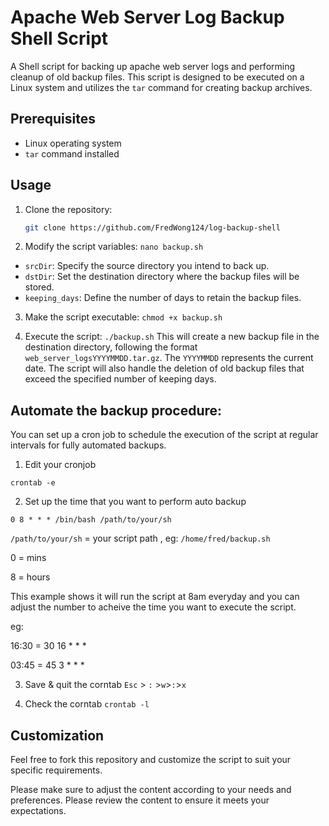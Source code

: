 # Apache Web Server Log Backup Shell Script

A Shell script for backing up apache web server logs and performing cleanup of old backup files. This script is designed to be executed on a Linux system and utilizes the `tar` command for creating backup archives.

## Prerequisites

- Linux operating system
- `tar` command installed

## Usage
1. Clone the repository:

   ```bash
   git clone https://github.com/FredWong124/log-backup-shell 
2. Modify the script variables:
`nano backup.sh`

- `srcDir`: Specify the source directory you intend to back up.
- `dstDir`: Set the destination directory where the backup files will be stored.
- `keeping_days`: Define the number of days to retain the backup files.

3. Make the script executable:
 `chmod +x backup.sh`

 4. Execute the script:
 `./backup.sh`
 This will create a new backup file in the destination directory, following the format `web_server_logsYYYYMMDD.tar.gz`. The `YYYYMMDD` represents the current date. The script will also handle the deletion of old backup files that exceed the specified number of keeping days.


## Automate the backup procedure:

You can set up a cron job to schedule the execution of the script at regular intervals for fully automated backups.

1. Edit your cronjob

`crontab -e`

2. Set up the time that you want to perform auto backup

`0 8 * * * /bin/bash /path/to/your/sh`

`/path/to/your/sh` = your script path , eg: `/home/fred/backup.sh`


0 = mins 

8 = hours 

This example shows it will run the script at 8am everyday and you can adjust the number to acheive the time you want to execute the script. 

eg: 

16:30 = 30 16 * * *

03:45 = 45 3 * * *


3. Save & quit the corntab
`Esc` > `:` >`w`>`:`>`x`

4. Check the corntab
`crontab -l`

## Customization
Feel free to fork this repository and customize the script to suit your specific requirements.

Please make sure to adjust the content according to your needs and preferences.
Please review the content to ensure it meets your expectations.
